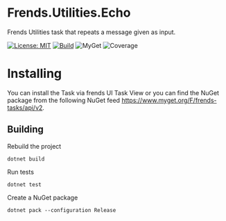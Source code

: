 # Frends.Utilities.Echo
Frends Utilities task that repeats a message given as input.

[![License: MIT](https://img.shields.io/badge/License-MIT-green.svg)](https://opensource.org/licenses/MIT) 
[![Build](https://github.com/FrendsPlatform/Frends.Utilities/actions/workflows/Echo_build_and_test_on_main.yml/badge.svg)](https://github.com/FrendsPlatform/Frends.Utilities/actions)
![MyGet](https://img.shields.io/myget/frends-tasks/v/Frends.Utilities.Echo)
![Coverage](https://app-github-custom-badges.azurewebsites.net/Badge?key=FrendsPlatform/Frends.Utilities/Frends.Utilities.Echo|main)

# Installing

You can install the Task via frends UI Task View or you can find the NuGet package from the following NuGet feed https://www.myget.org/F/frends-tasks/api/v2.

## Building


Rebuild the project

`dotnet build`

Run tests

`dotnet test`


Create a NuGet package

`dotnet pack --configuration Release`